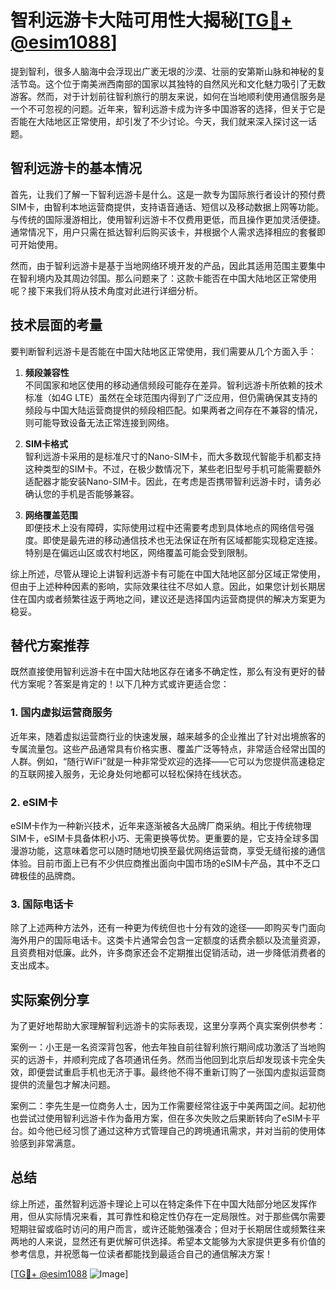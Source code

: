 # 智利远游卡大陆可用性大揭秘[[TG💪+ @esim1088](https://t.me/s/esim1088)]

提到智利，很多人脑海中会浮现出广袤无垠的沙漠、壮丽的安第斯山脉和神秘的复活节岛。这个位于南美洲西南部的国家以其独特的自然风光和文化魅力吸引了无数游客。然而，对于计划前往智利旅行的朋友来说，如何在当地顺利使用通信服务是一个不可忽视的问题。近年来，智利远游卡成为许多中国游客的选择，但关于它是否能在大陆地区正常使用，却引发了不少讨论。今天，我们就来深入探讨这一话题。

## 智利远游卡的基本情况

首先，让我们了解一下智利远游卡是什么。这是一款专为国际旅行者设计的预付费SIM卡，由智利本地运营商提供，支持语音通话、短信以及移动数据上网等功能。与传统的国际漫游相比，使用智利远游卡不仅费用更低，而且操作更加灵活便捷。通常情况下，用户只需在抵达智利后购买该卡，并根据个人需求选择相应的套餐即可开始使用。

然而，由于智利远游卡是基于当地网络环境开发的产品，因此其适用范围主要集中在智利境内及其周边邻国。那么问题来了：这款卡能否在中国大陆地区正常使用呢？接下来我们将从技术角度对此进行详细分析。

## 技术层面的考量

要判断智利远游卡是否能在中国大陆地区正常使用，我们需要从几个方面入手：

1. **频段兼容性**  
   不同国家和地区使用的移动通信频段可能存在差异。智利远游卡所依赖的技术标准（如4G LTE）虽然在全球范围内得到了广泛应用，但仍需确保其支持的频段与中国大陆运营商提供的频段相匹配。如果两者之间存在不兼容的情况，则可能导致设备无法正常连接到网络。

2. **SIM卡格式**  
 智利远游卡采用的是标准尺寸的Nano-SIM卡，而大多数现代智能手机都支持这种类型的SIM卡。不过，在极少数情况下，某些老旧型号手机可能需要额外适配器才能安装Nano-SIM卡。因此，在考虑是否携带智利远游卡时，请务必确认您的手机是否能够兼容。

3. **网络覆盖范围**  
 即便技术上没有障碍，实际使用过程中还需要考虑到具体地点的网络信号强度。即使是最先进的移动通信技术也无法保证在所有区域都能实现稳定连接。特别是在偏远山区或农村地区，网络覆盖可能会受到限制。

综上所述，尽管从理论上讲智利远游卡有可能在中国大陆地区部分区域正常使用，但由于上述种种因素的影响，实际效果往往不尽如人意。因此，如果您计划长期居住在国内或者频繁往返于两地之间，建议还是选择国内运营商提供的解决方案更为稳妥。

## 替代方案推荐

既然直接使用智利远游卡在中国大陆地区存在诸多不确定性，那么有没有更好的替代方案呢？答案是肯定的！以下几种方式或许更适合您：

### 1. 国内虚拟运营商服务
近年来，随着虚拟运营商行业的快速发展，越来越多的企业推出了针对出境旅客的专属流量包。这些产品通常具有价格实惠、覆盖广泛等特点，非常适合经常出国的人群。例如，“随行WiFi”就是一种非常受欢迎的选择——它可以为您提供高速稳定的互联网接入服务，无论身处何地都可以轻松保持在线状态。

### 2. eSIM卡
eSIM卡作为一种新兴技术，近年来逐渐被各大品牌厂商采纳。相比于传统物理SIM卡，eSIM卡具备体积小巧、无需更换等优势。更重要的是，它支持全球多国漫游功能，这意味着您可以随时随地切换至最优网络运营商，享受无缝衔接的通信体验。目前市面上已有不少供应商推出面向中国市场的eSIM卡产品，其中不乏口碑极佳的品牌商。

### 3. 国际电话卡
除了上述两种方法外，还有一种更为传统但也十分有效的途径——即购买专门面向海外用户的国际电话卡。这类卡片通常会包含一定额度的话费余额以及流量资源，且资费相对低廉。此外，许多商家还会不定期推出促销活动，进一步降低消费者的支出成本。

## 实际案例分享

为了更好地帮助大家理解智利远游卡的实际表现，这里分享两个真实案例供参考：

案例一：小王是一名资深背包客，他去年独自前往智利旅行期间成功激活了当地购买的远游卡，并顺利完成了各项通讯任务。然而当他回到北京后却发现该卡完全失效，即便尝试重启手机也无济于事。最终他不得不重新订购了一张国内虚拟运营商提供的流量包才解决问题。

案例二：李先生是一位商务人士，因为工作需要经常往返于中美两国之间。起初他也尝试过使用智利远游卡作为备用方案，但在多次失败之后果断转向了eSIM卡平台。如今他已经习惯了通过这种方式管理自己的跨境通讯需求，并对当前的使用体验感到非常满意。

## 总结

综上所述，虽然智利远游卡理论上可以在特定条件下在中国大陆部分地区发挥作用，但从实际情况来看，其可靠性和稳定性仍存在一定局限性。对于那些偶尔需要短期驻留或临时访问的用户而言，或许还能勉强凑合；但对于长期居住或频繁往来两地的人来说，显然还有更优解可供选择。希望本文能够为大家提供更多有价值的参考信息，并祝愿每一位读者都能找到最适合自己的通信解决方案！

[[TG💪+ @esim1088](https://t.me/s/esim1088) ![Image](https://i.postimg.cc/4NQfJmqS/Snipaste-2025-05-13-00-14-12.png)]